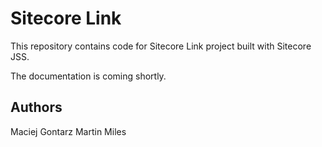 # Sitecore Link

This repository contains code for Sitecore Link project built with Sitecore JSS.

The documentation is coming shortly.

## Authors

Maciej Gontarz
Martin Miles
